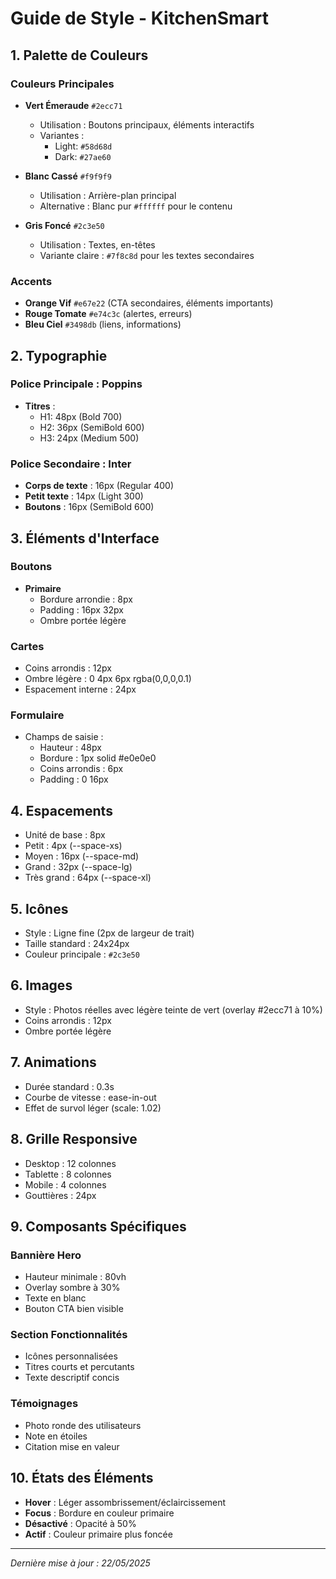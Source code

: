# Guide de Style - KitchenSmart

## 1. Palette de Couleurs

### Couleurs Principales
- **Vert Émeraude** `#2ecc71`
  - Utilisation : Boutons principaux, éléments interactifs
  - Variantes : 
    - Light: `#58d68d`
    - Dark: `#27ae60`

- **Blanc Cassé** `#f9f9f9`
  - Utilisation : Arrière-plan principal
  - Alternative : Blanc pur `#ffffff` pour le contenu

- **Gris Foncé** `#2c3e50`
  - Utilisation : Textes, en-têtes
  - Variante claire : `#7f8c8d` pour les textes secondaires

### Accents
- **Orange Vif** `#e67e22` (CTA secondaires, éléments importants)
- **Rouge Tomate** `#e74c3c` (alertes, erreurs)
- **Bleu Ciel** `#3498db` (liens, informations)

## 2. Typographie

### Police Principale : Poppins
- **Titres** : 
  - H1: 48px (Bold 700)
  - H2: 36px (SemiBold 600)
  - H3: 24px (Medium 500)

### Police Secondaire : Inter
- **Corps de texte** : 16px (Regular 400)
- **Petit texte** : 14px (Light 300)
- **Boutons** : 16px (SemiBold 600)

## 3. Éléments d'Interface

### Boutons
- **Primaire**
  - Bordure arrondie : 8px
  - Padding : 16px 32px
  - Ombre portée légère

### Cartes
- Coins arrondis : 12px
- Ombre légère : 0 4px 6px rgba(0,0,0,0.1)
- Espacement interne : 24px

### Formulaire
- Champs de saisie :
  - Hauteur : 48px
  - Bordure : 1px solid #e0e0e0
  - Coins arrondis : 6px
  - Padding : 0 16px

## 4. Espacements
- Unité de base : 8px
- Petit : 4px (--space-xs)
- Moyen : 16px (--space-md)
- Grand : 32px (--space-lg)
- Très grand : 64px (--space-xl)

## 5. Icônes
- Style : Ligne fine (2px de largeur de trait)
- Taille standard : 24x24px
- Couleur principale : `#2c3e50`

## 6. Images
- Style : Photos réelles avec légère teinte de vert (overlay #2ecc71 à 10%)
- Coins arrondis : 12px
- Ombre portée légère

## 7. Animations
- Durée standard : 0.3s
- Courbe de vitesse : ease-in-out
- Effet de survol léger (scale: 1.02)

## 8. Grille Responsive
- Desktop : 12 colonnes
- Tablette : 8 colonnes
- Mobile : 4 colonnes
- Gouttières : 24px

## 9. Composants Spécifiques

### Bannière Hero
- Hauteur minimale : 80vh
- Overlay sombre à 30%
- Texte en blanc
- Bouton CTA bien visible

### Section Fonctionnalités
- Icônes personnalisées
- Titres courts et percutants
- Texte descriptif concis

### Témoignages
- Photo ronde des utilisateurs
- Note en étoiles
- Citation mise en valeur

## 10. États des Éléments
- **Hover** : Léger assombrissement/éclaircissement
- **Focus** : Bordure en couleur primaire
- **Désactivé** : Opacité à 50%
- **Actif** : Couleur primaire plus foncée

---
*Dernière mise à jour : 22/05/2025*
